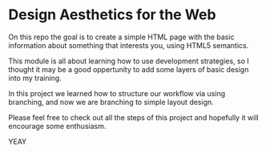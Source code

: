 # Design Aesthetics for the Web

On this repo the goal is to create a simple HTML page with the basic information about something that interests you, using HTML5 semantics.

This module is all about learning how to use development strategies, so I thought it may be a good oppertunity to add some layers of basic design into my training.

In this project we learned how to structure our workflow via using branching, and now we are branching to simple layout design.

Please feel free to check out all the steps of this project and hopefully it will encourage some enthusiasm.

YEAY


